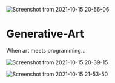 ![Screenshot from 2021-10-15 20-56-06](https://user-images.githubusercontent.com/71893015/137513064-7fdb959d-68bb-4d9d-8cda-b982f79033f0.png)
# Generative-Art
When art meets programming...

![Screenshot from 2021-10-15 20-39-15](https://user-images.githubusercontent.com/71893015/137512791-5fe7e537-24a6-474e-8ed0-9b3d1402a3e2.png)

![Screenshot from 2021-10-15 21-53-50](https://user-images.githubusercontent.com/71893015/137520991-d52763f6-95a5-4c25-a93a-23a9149c42d0.png)
